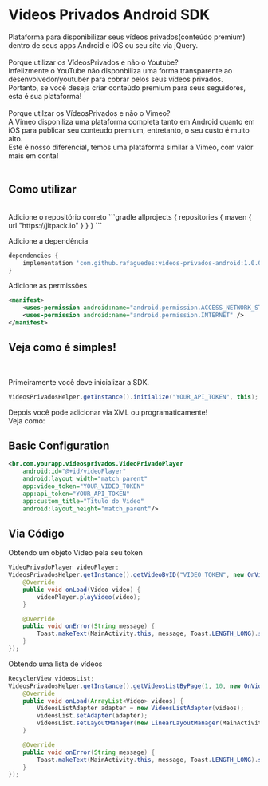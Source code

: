 # Videos Privados Android SDK
Plataforma para disponibilizar seus vídeos privados(conteúdo premium) dentro de seus apps Android e iOS ou seu site via jQuery.<br />
<br />
Porque utilizar os VídeosPrivados e não o Youtube?<br />
Infelizmente o YouTube não disponbiliza uma forma transparente ao desenvolvedor/youtuber para cobrar pelos seus vídeos privados.<br />
Portanto, se você deseja criar conteúdo premium para seus seguidores, esta é sua plataforma!<br />
<br />
Porque utilzar os VídeosPrivados e não o Vimeo?<br />
A Vimeo disponiliza uma plataforma completa tanto em Android quanto em iOS para publicar seu conteudo premium, entretanto, o seu custo é muito alto. <br />
Este é nosso diferencial, temos uma plataforma similar a Vimeo, com valor mais em conta!<br />
<br />

## Como utilizar
<br />
Adicione o repositório correto
```gradle
allprojects {
    repositories {
        maven { url "https://jitpack.io" }
    }
}
```

Adicione a dependência
```gradle
dependencies {
    implementation 'com.github.rafaguedes:videos-privados-android:1.0.0'
}
```

Adicione as permissões
```xml
<manifest>
    <uses-permission android:name="android.permission.ACCESS_NETWORK_STATE" />
    <uses-permission android:name="android.permission.INTERNET" />
</manifest>
```

## Veja como é simples!
<br />

Primeiramente você deve inicializar a SDK.
```java
VideosPrivadosHelper.getInstance().initialize("YOUR_API_TOKEN", this);
```

Depois você pode adicionar via XML ou programaticamente!</br>
Veja como:

## Basic Configuration
```xml
<br.com.yourapp.videosprivados.VideoPrivadoPlayer
    android:id="@+id/videoPlayer"
    android:layout_width="match_parent"
    app:video_token="YOUR_VIDEO_TOKEN"
    app:api_token="YOUR_API_TOKEN"
    app:custom_title="Titulo do Video"
    android:layout_height="match_parent"/>
```

## Via Código
Obtendo um objeto Video pela seu token
```java
VideoPrivadoPlayer videoPlayer;
VideosPrivadosHelper.getInstance().getVideoByID("VIDEO_TOKEN", new OnVideoLoaded() {
    @Override
    public void onLoad(Video video) {
        videoPlayer.playVideo(video);
    }

    @Override
    public void onError(String message) {
        Toast.makeText(MainActivity.this, message, Toast.LENGTH_LONG).show();
    }
});
```

Obtendo uma lista de vídeos
```java
RecyclerView videosList;
VideosPrivadosHelper.getInstance().getVideosListByPage(1, 10, new OnVideoListLoaded() {
    @Override
    public void onLoad(ArrayList<Video> videos) {
        VideosListAdapter adapter = new VideosListAdapter(videos);
        videosList.setAdapter(adapter);
        videosList.setLayoutManager(new LinearLayoutManager(MainActivity.this));
    }

    @Override
    public void onError(String message) {
        Toast.makeText(MainActivity.this, message, Toast.LENGTH_LONG).show();
    }
});
```

